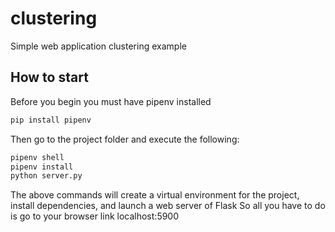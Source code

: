 # clustering
Simple web application clustering example
## How to start
Before you begin you must have pipenv installed
```bash
pip install pipenv
```
Then go to the project folder and execute the following:
```bash
pipenv shell
pipenv install
python server.py
```
The above commands will create a virtual environment for the project, install dependencies, and launch a web server of Flask
So all you have to do is go to your browser link localhost:5900
